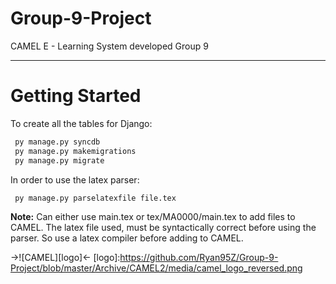 # Group-9-Project
CAMEL E - Learning System developed Group 9
___

# Getting Started
To create all the tables for Django:
```sh
 py manage.py syncdb
 py manage.py makemigrations
 py manage.py migrate
```
In order to use the latex parser:
```sh
 py manage.py parselatexfile file.tex
```
**Note:** Can either use main.tex or tex/MA0000/main.tex to add files to CAMEL. The latex file used, must be syntactically correct before using the parser. So use a latex compiler before adding to CAMEL. 

->![CAMEL][logo]<-
[logo]:https://github.com/Ryan95Z/Group-9-Project/blob/master/Archive/CAMEL2/media/camel_logo_reversed.png